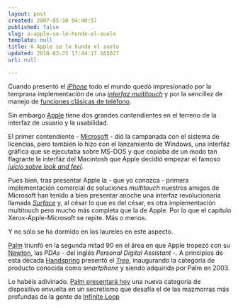 ```yaml
---
layout: post
created: 2007-05-30 04:40:57
published: false
slug: a-apple-se-le-hunde-el-suelo
template: null
title: A Apple se le hunde el suelo
updated: 2010-03-25 17:44:17.165027
url: null

---
```


Cuando presentó el <em>[iPhone][]</em> todo el mundo quedó impresionado por la temprana implementación de una <em>[interfaz multitouch][mt]</em> y por la sencillez de manejo de [funciones clásicas de teléfono][0].

[iPhone]: http://www.apple.com/iphone/
[mt]: http://cs.nyu.edu/~jhan/ftirtouch/
[0]: http://www.apple.com/iphone/phone/

Sin embargo [Apple][] tiene dos grandes contendientes en el terreno de la interfaz de usuario y la usabilidad.

[Apple]: http://www.apple.com/
[Microsoft]: http://www.microsoft.com/

El primer contendiente - [Microsoft][] - dió la campanada con el sistema de licencias, pero también lo hizo con el lanzamiento de Windows, una interfáz gráfica que se ejecutaba sobre MS-DOS y que copiaba de un modo tan flagrante la interfáz del Macintosh que Apple decidió empezar el famoso <em>[juicio sobre look and feel][lf]</em>.

[lf]: http://en.wikipedia.org/wiki/Apple_v._Microsoft

Pues bien, tras presentar Apple la - que yo conozca - primera implementación comercial de soluciones _multitouch_ nuestros amigos de Microsoft han tenido a bien presentar anoche una interfaz revolucionaria llamada <em>[Surface][]</em> y, al césar lo que es del césar, es otra implementación multitouch pero mucho más completa que la de Apple. Por lo que el capítulo Xerox-Apple-Microsoft se repite. Más o menos.

[Surface]: http://www.microsoft.com/surface/

Y no sólo se ha dormido en los laureles en este aspecto. 

[Palm]: http://www.palm.com/
[Newton]: http://en.wikipedia.org/wiki/Apple_Newton
[Handspring]: http://en.wikipedia.org/wiki/Handspring
[Treo]: http://en.wikipedia.org/wiki/Treo

[Palm][] triunfó en la segunda mitad 90 en el área en que Apple tropezó con su [Newton][],  las _PDAs_ - del inglés _Personal Digital Assistant_ -. A principios de esta década [Handspring][]  presentó el <em>[Treo][]</em>, inaugurando la categoría de producto conocida como _smartphone_ y siendo adquirida por Palm en 2003.

[1]: http://news.com.com/8301-10784_3-9723340-7.html
[2]: http://maps.google.com/maps?f=q&hl=en&q=Infinite+Loop,+Cupertino,+CA+95014&sll=37.332819,-122.030747&sspn=0.007678,0.017338&ie=UTF8&ll=37.332819,-122.030747&spn=0.007678,0.017338&t=h&z=16&om=1.

Lo habéis adivinado. [Palm presentará hoy][1] una nueva categoría de dispositivo envuelta en un secretismo que desafía el de las mazmorras más profundas de la gente de [Infinite Loop][2]

